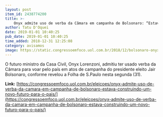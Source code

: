 ```yaml
---
layout: post
item_id: 2438774200
title: >-
    Onyx admite uso de verba da Câmara em campanha de Bolsonaro: “Estava construindo um novo futuro para o país”
author: Tatu D'Oquei
date: 2019-01-01 10:40:25
pub_date: 2019-01-01 10:40:25
time_added: 2018-12-31 12:25:08
category: avisamos
image: https://static.congressoemfoco.uol.com.br/2018/12/bolsonaro-onyx-2-1-868x644-868x630.jpeg
---
```


O futuro ministro da Casa Civil, Onyx Lorenzoni, admitiu ter usado verba da Câmara para voar pelo país em atos de campanha do presidente eleito Jair Bolsonaro, conforme revelou a Folha de S.Paulo nesta segunda (31).

**Link:** [https://congressoemfoco.uol.com.br/eleicoes/onyx-admite-uso-de-verba-da-camara-em-campanha-de-bolsonaro-estava-construindo-um-novo-futuro-para-o-pais/](https://congressoemfoco.uol.com.br/eleicoes/onyx-admite-uso-de-verba-da-camara-em-campanha-de-bolsonaro-estava-construindo-um-novo-futuro-para-o-pais/)

